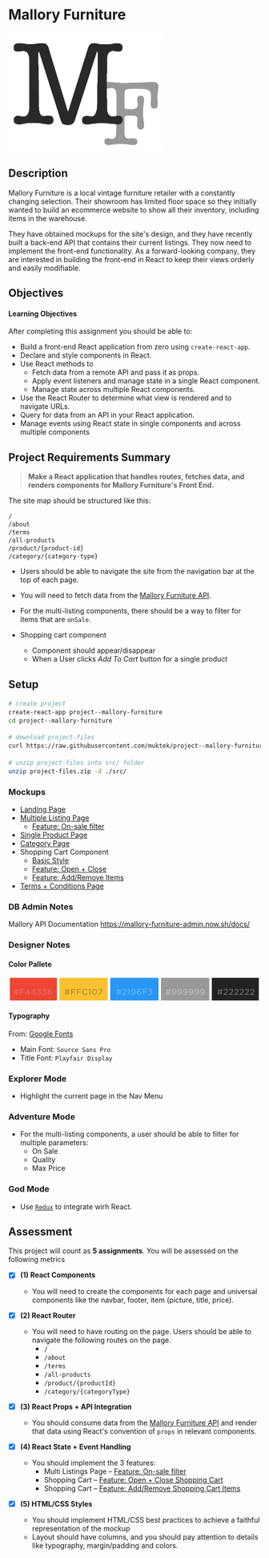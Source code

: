# Mallory Furniture

![Mallory Furniture Logo](src/mockups/mallory-furniture-logo.png)

## Description
Mallory Furniture is a local vintage furniture retailer with a constantly changing selection. Their showroom has limited floor space so they initially wanted to build an ecommerce website to show all their inventory, including items in the warehouse.

They have obtained mockups for the site's design, and they have recently built a back-end API that contains their current listings. They now need to implement the front-end functionality. As a forward-looking company, they are interested in building the front-end in React to keep their views orderly and easily modifiable.

## Objectives

#### Learning Objectives
After completing this assignment you should be able to:
- Build a front-end React application from zero using `create-react-app`.
- Declare and style components in React.
- Use React methods to
  - Fetch data from a remote API and pass it as props.
  - Apply event listeners and manage state in a single React component.
  - Manage state across multiple React components.
- Use the React Router to determine what view is rendered and to navigate URLs.
- Query for data from an API in your React application.
- Manage events using React state in single components and across multiple components

## Project Requirements Summary
> **Make a React application that handles routes, fetches data, and renders components for Mallory Furniture's Front End.**

The site map should be structured like this:

```
/
/about
/terms
/all-products
/product/{product-id}
/category/{category-type}
```

- Users should be able to navigate the site from the navigation bar at the top of each page.

- You will need to fetch data from the [Mallory Furniture API](https://mallory-furniture-admin.now.sh/docs).

- For the multi-listing components, there should be a way to  filter for items that are `onSale`.

- Shopping cart component
  - Component should appear/disappear
  - When a User clicks *Add To Cart* button for a single product

## Setup

```sh
# create project
create-react-app project--mallory-furniture
cd project--mallory-furniture

# download project-files
curl https://raw.githubusercontent.com/muktek/project--mallory-furniture/master/project-files.zip > project-files.zip

# unzip project-files into src/ folder
unzip project-files.zip -d ./src/
```


### Mockups

- [Landing Page](mockups/mallory-landing.png)
- [Multiple Listing Page](mockups/mallory-multilisting-all.png)
  - [Feature: On-sale filter ](mockups/mallory-onsale-filter.gif)
- [Single Product Page](mockups/mallory-single.png)
- [Category Page](mockups/mallory-multilisting-category.png)
- Shopping Cart Component
  - [Basic Style](mockups/mallory-cart-static.png)
  - [Feature: Open + Close](mockups/mallory-cart-demo-part1.gif)
  - [Feature: Add/Remove Items](mockups/mallory-cart-demo-part2.gif)
- [Terms + Conditions Page](mockups/mallory-terms.png)

### DB Admin Notes
Mallory API Documentation https://mallory-furniture-admin.now.sh/docs/


### Designer Notes

#### Color Pallete
![color palette](src/mockups/mallory-color-palette.png)

#### Typography
From: [Google Fonts](https://fonts.google.com/)
- Main Font: `Source Sans Pro`
- Title Font: `Playfair Display`


### Explorer Mode
- Highlight the current page in the Nav Menu

### Adventure Mode
- For the multi-listing components, a user should be able to filter for multiple parameters:
  - On Sale
  - Quality
  - Max Price

### God Mode
- Use [`Redux`](https://redux.js.org/) to integrate wirh React.

## Assessment

This project will count as **5 assignments**. You will be assessed on the following metrics

- [x] **(1) React Components**
  + You will need to create the components for each page and universal components like the navbar, footer, item (picture, title, price).

- [x] **(2) React Router**
  + You will need to have routing on the page. Users should be able to navigate the following routes on the page.  
    - `/`
    - `/about`
    - `/terms`
    - `/all-products`
    - `/product/{productId}`
    - `/category/{categoryType}`

- [x] **(3) React Props + API Integration**
  + You should consume data from the [Mallory Furniture API](https://mallory-furniture-admin.now.sh/docs/) and render that data using React's convention of `props` in relevant components.

- [x] **(4) React State + Event Handling**
  + You should implement the 3 features:
    - Multi Listings Page – [Feature: On-sale filter](mockups/mallory-onsale-filter.gif)
    - Shopping Cart – [Feature: Open + Close Shopping Cart](mockups/mallory-cart-demo-part1.gif)
    - Shopping Cart – [Feature: Add/Remove Shopping Cart Items](mockups/mallory-cart-demo-part2.gif)

- [x] **(5) HTML/CSS Styles**
  + You should implement HTML/CSS best practices to achieve a faithful representation of the mockup
  + Layout should have columns, and you should pay attention to details like typography, margin/padding and colors.
